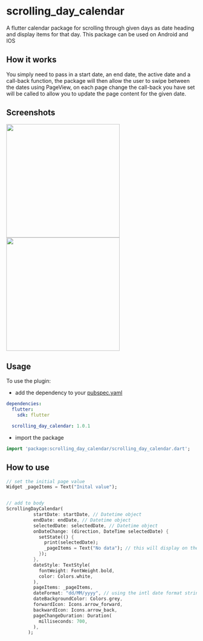 # scrolling_day_calendar

A flutter calendar package for scrolling through given days as date heading and display items for that day. This package can be used on Android and IOS

## How it works
You simply need to pass in a start date, an end date, the active date and a call-back function, the package will then allow 
the user to swipe between the dates using PageView, on each page change the call-back you have set will be called 
to allow you to update the page content for the given date.


## Screenshots
<img src="https://github.com/bmb-enterprises/scrolling-day-calendar/blob/master/sample_images/1.png" height="300em" />
<img src="https://github.com/bmb-enterprises/scrolling-day-calendar/blob/master/sample_images/2.png" height="300em" />


## Usage 

To use the plugin: 

* add the dependency to your [pubspec.yaml](https://github.com/bmb-enterprises/scrolling-day-calendar/tree/master/example)

```yaml
dependencies:
  flutter:
    sdk: flutter

  scrolling_day_calendar: 1.0.1

```

* import the package 
```dart 
import 'package:scrolling_day_calendar/scrolling_day_calendar.dart';

```

## How to use

```dart
// set the initial page value
Widget _pageItems = Text("Inital value");


// add to body
ScrollingDayCalendar(
          startDate: startDate, // Datetime object
          endDate: endDate, // Datetime object
          selectedDate: selectedDate, // Datetime object
          onDateChange: (direction, DateTime selectedDate) {
            setState(() {
              print(selectedDate);
              _pageItems = Text("No data"); // this will display on the new page
            });
          },
          dateStyle: TextStyle(
            fontWeight: FontWeight.bold,
            color: Colors.white,
          ),
          pageItems: _pageItems,
          dateFormat: "dd/MM/yyyy", // using the intl date format string
          dateBackgroundColor: Colors.grey,
          forwardIcon: Icons.arrow_forward,
          backwardIcon: Icons.arrow_back,
          pageChangeDuration: Duration(
            milliseconds: 700,
          ),
        );
```